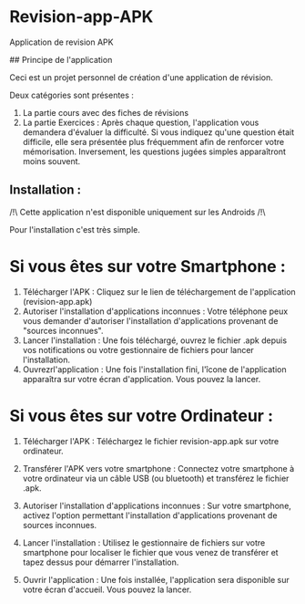 # Revision-app-APK

Application de revision APK

## Principe de l'application

Ceci est un projet personnel de création d'une application de révision.

Deux catégories sont présentes :

1. La partie cours avec des fiches de révisions
2. La partie Exercices : Après chaque question, l'application vous demandera d'évaluer la difficulté. Si vous indiquez qu'une question était difficile, elle sera présentée plus fréquemment afin de renforcer votre mémorisation. Inversement, les questions jugées simples apparaîtront moins souvent.

## Installation :

/!\ Cette application n'est disponible uniquement sur les Androids /!\

Pour l'installation c'est très simple.

# Si vous êtes sur votre Smartphone :

1. Télécharger l'APK : Cliquez sur le lien de téléchargement de l'application (revision-app.apk)
2. Autoriser l'installation d'applications inconnues : Votre téléphone peux vous demander d'autoriser l'installation d'applications provenant de "sources inconnues".
3. Lancer l'installation : Une fois téléchargé, ouvrez le fichier .apk depuis vos notifications ou votre gestionnaire de fichiers pour lancer l'installation.
4. Ouvrezrl'application : Une fois l'installation fini, l'îcone de l'application apparaîtra sur votre écran d'application. Vous pouvez la lancer.

# Si vous êtes sur votre Ordinateur :

1. Télécharger l'APK : Téléchargez le fichier revision-app.apk sur votre ordinateur.

2. Transférer l'APK vers votre smartphone : Connectez votre smartphone à votre ordinateur via un câble USB (ou bluetooth) et transférez le fichier .apk.

3. Autoriser l'installation d'applications inconnues : Sur votre smartphone, activez l'option permettant l'installation d'applications provenant de sources inconnues.

4. Lancer l'installation : Utilisez le gestionnaire de fichiers sur votre smartphone pour localiser le fichier que vous venez de transférer et tapez dessus pour démarrer l'installation.

5. Ouvrir l'application : Une fois installée, l'application sera disponible sur votre écran d'accueil. Vous pouvez la lancer.
